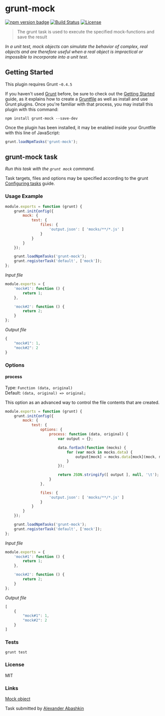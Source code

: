 # grunt-mock

[![npm version badge](https://img.shields.io/npm/v/grunt-mock.svg)](https://www.npmjs.org/package/grunt-mock)
[![Build Status](https://travis-ci.org/monolithed/grunt-mock.png)](https://travis-ci.org/monolithed/grunt-mock)
[![License](https://img.shields.io/badge/license-MIT-brightgreen.svg)](LICENSE.txt)


> The grunt task is used to execute the specified mock-functions and save the result


*In a unit test, mock objects can simulate the behavior of complex, real objects and are therefore useful when a real object is impractical or impossible to incorporate into a unit test.*

## Getting Started
This plugin requires Grunt `~0.4.5`

If you haven't used [Grunt](http://gruntjs.com/) before, be sure to check out the [Getting Started](http://gruntjs.com/getting-started) guide, as it explains how to create a [Gruntfile](http://gruntjs.com/sample-gruntfile) as well as install and use Grunt plugins. Once you're familiar with that process, you may install this plugin with this command:

```shell
npm install grunt-mock --save-dev
```

Once the plugin has been installed, it may be enabled inside your Gruntfile with this line of JavaScript:

```js
grunt.loadNpmTasks('grunt-mock');
```

## grunt-mock task
_Run this task with the `grunt mock` command._

Task targets, files and options may be specified according to the grunt [Configuring tasks](http://gruntjs.com/configuring-tasks) guide.


### Usage Example

```js
module.exports = function (grunt) {
	grunt.initConfig({
		mock: {
			test: {
				files: {
					'output.json': [ 'mocks/**/*.js' ]
				}
			}
		}
	});

	grunt.loadNpmTasks('grunt-mock');
	grunt.registerTask('default', ['mock']);
};
```


*Input file*

```js
module.exports = {
	'mock#1': function () {
		return 1;
	},

	'mock#2': function () {
		return 2;
	}
};
```


*Output file*

```js
{
	"mock#1": 1,
	"mock#2": 2
}
```


### Options

#### process
Type: `Function (data, original)`<br />
Default: `(data, original) => original;`

This option as an advanced way to control the file contents that are created.

```js
module.exports = function (grunt) {
	grunt.initConfig({
		mock: {
			test: {
				options: {
					process: function (data, original) {
						var output = {};

						data.forEach(function (mocks) {
							for (var mock in mocks.data) {
								output[mock] = mocks.data[mock](mock, mocks.file);
							}
						});

						return JSON.stringify([ output ], null, '\t');
					}
				},

				files: {
					'output.json': [ 'mocks/**/*.js' ]
				}
			}
		}
	});

	grunt.loadNpmTasks('grunt-mock');
	grunt.registerTask('default', ['mock']);
};
```


*Input file*

```js
module.exports = {
	'mock#1': function () {
		return 1;
	},

	'mock#2': function () {
		return 2;
	}
};
```


*Output file*

```js
[
	{
		"mock#1": 1,
		"mock#2": 2
	}
]
```


### Tests

```
grunt test
```


### License

MIT


### Links
[Mock object](http://en.wikipedia.org/wiki/Mock_object) <br />


Task submitted by [Alexander Abashkin](https://github.com/monolithed)
